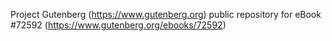 Project Gutenberg (https://www.gutenberg.org) public repository
for eBook #72592 (https://www.gutenberg.org/ebooks/72592)
